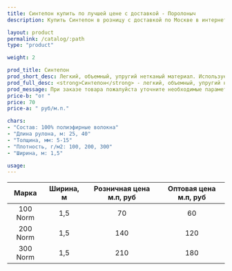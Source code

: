 ```yaml
---
title: Синтепон купить по лучшей цене с доставкой - Поролоныч
description: Купить Синтепон в розницу с доставкой по Москве в интернет-магазине Поролоныча.

layout: product
permalink: /catalog/:path
type: "product"

weight: 2

prod_title: Синтепон
prod_short_desc: Легкий, объемный, упругий нетканый материал. Используется как наполнитель, утеплитель или в качестве фильтра.
prod_full_desc: <strong>Синтепон</strong> - легкий, объемный, упругий нетканый материал, в котором смесь полиэфирных волокон скрепляется клеевым (эмульсионным) или термическим способом. Преимущества синтепона заключаются в легкости, хороших теплозащитных свойствах и малом весе. Синтепон используется как утеплитель, фильтровальный материал.
prod_message: При заказе товара пожалуйста уточните необходимые параметры (марку и количество).
price-b: "от "
price: 70
price-a: " руб/м.п."

chars:
- "Состав: 100% полиэфирные волокна"
- "Длина рулона, м: 25, 40"
- "Толщина, мм: 5-15"
- "Плотность, г/м2: 100, 200, 300"
- "Ширина, м: 1,5"

usage:
---
```

| Марка | Ширина, м | Розничная цена м.п, руб | Оптовая цена м.п, руб |
|:--:|:--:|:--:|:--:|
|100 Norm|1,5|70|60|
|200 Norm|1,5|140|120|
|300 Norm|1,5|210|180|
